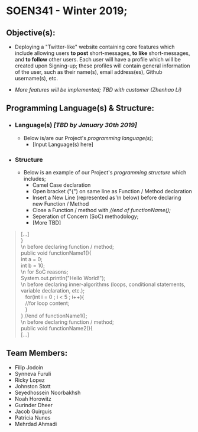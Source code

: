 # SOEN341 - Winter 2019;

## Objective(s):
 - Deploying a "Twitter-like" website containing core features which include allowing users **to post** short-messages, **to like** short-messages, and **to follow** other users. Each user will have a profile which will be created upon Signing-up; these profiles will contain general information of the user, such as their name(s), email address(es), Github username(s), etc. 

 - *More features will be implemented; TBD with customer (Zhenhao Li)*

## Programming Language(s) & Structure:
 -  ### Language(s) *[TBD by January 30th 2019]*
    - Below is/are our Project's *programming language(s)*;
      - [Input Language(s) here]
 
 -  ### Structure
    - Below is an example of our Project's *programming structure* which includes;
      - Camel Case declaration
      - Open bracket ("{") on same line as Function / Method declaration
      - Insert a New Line (represented as \n below) before declaring new Function / Method
      - Close a Function / method with *//end of functionName();*
      - Seperation of Concern (SoC) methodology;
      - [More TBD]
    
 
>  [...]<br/>
>  }<br/>
>  \n before declaring function / method;<br/>
>  public void functionName1(){                
>  int a = 0;<br/>
>  int b = 10;<br/>
>  \n for SoC reasons;<br/>
>  System.out.println("Hello World!");<br/>
>  \n before declaring inner-algorithms (loops, conditional statements, variable declaration, etc.);<br/>
>  &nbsp;&nbsp;&nbsp;for(int i = 0 ; i < 5 ; i++){<br/>
>  &nbsp;&nbsp;&nbsp;//for loop content;<br/>
>  &nbsp;&nbsp;&nbsp;}<br/>
>  }
>  //end of functionName1();<br/>
>  \n before declaring function / method;<br/>
>  public void functionName2(){<br/>
>  [...]<br/>
 

## Team Members:
- Filip Jodoin
- Synneva Furuli
- Ricky Lopez
- Johnston Stott
- Seyedhossein Noorbakhsh
- Noah Horowitz
- Gurinder Dheer
- Jacob Guirguis
- Patricia Nunes
- Mehrdad Ahmadi
